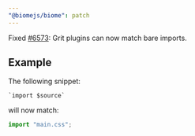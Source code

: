 ```yaml
---
"@biomejs/biome": patch
---
```


Fixed [#6573](https://github.com/biomejs/biome/issues/6573): Grit plugins can
now match bare imports.

## Example

The following snippet:

```grit
`import $source`
```

will now match:

```ts
import "main.css";
```
